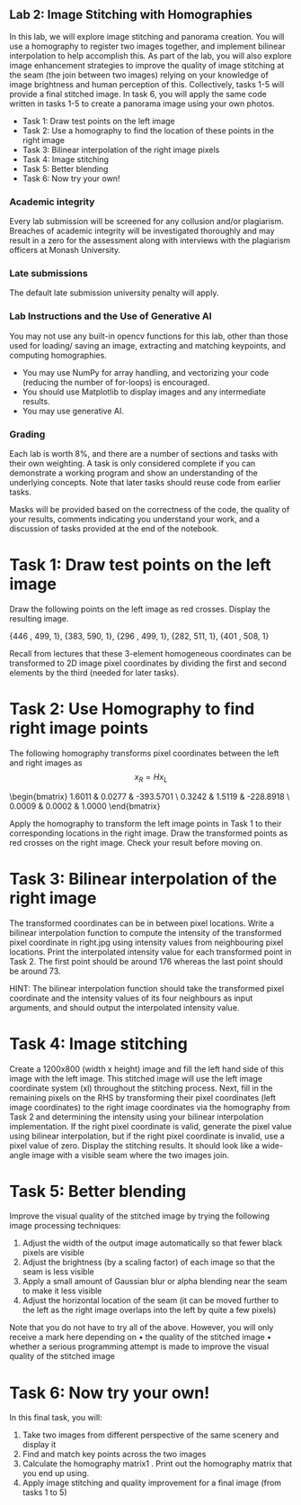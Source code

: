 ## Lab 2: Image Stitching with Homographies

In this lab, we will explore image stitching and panorama creation. You will use a homography to register two images together, and implement bilinear interpolation to help accomplish this. As part of the lab, you will also explore image enhancement strategies to improve the quality of image stitching at the seam (the join between two images) relying on your knowledge of image brightness and human perception of this. Collectively, tasks 1-5 will provide a final stitched image. In task 6, you will apply the same code written in tasks 1-5 to create a panorama image using your own photos.

* Task 1: Draw test points on the left image
* Task 2: Use a homography to find the location of these points in the right image
* Task 3: Bilinear interpolation of the right image pixels
* Task 4: Image stitching 
* Task 5: Better blending
* Task 6: Now try your own!

### Academic integrity

Every lab submission will be screened for any collusion and/or plagiarism. Breaches of academic integrity will be investigated thoroughly and may result in a zero for the assessment along with interviews with the plagiarism officers at Monash University.

### Late submissions

The default late submission university penalty will apply.

### Lab Instructions and the Use of Generative AI

You may not use any built-in opencv functions for this lab, other than those used for loading/ saving an image, extracting and matching keypoints, and
computing homographies.
* You may use NumPy for array handling, and vectorizing your code (reducing
the number of for-loops) is encouraged.
* You should use Matplotlib to display images and any intermediate results.
* You may use generative AI.

### Grading
Each lab is worth 8%, and there are a number of sections and tasks with their own weighting. A task is only considered complete if you can demonstrate a working program and show an understanding of the underlying concepts. Note that later tasks should reuse code from earlier tasks.

Masks will be provided based on the correctness of the code, the quality of your results, comments indicating you understand your work, and a discussion of tasks provided at the end of the notebook. 


# Task 1: Draw test points on the left image

Draw the following points on the left image as red crosses. Display the resulting image.

{446 , 499, 1}, {383, 590, 1}, {296 , 499, 1}, {282, 511, 1}, {401 , 508, 1}

Recall from lectures that these 3-element homogeneous coordinates can be transformed to 2D image pixel coordinates by dividing the first and second elements by the third (needed for later tasks).

# Task 2: Use Homography to find right image points

The following homography transforms pixel coordinates between the left and right images as
$$ x_R = H x_L $$

\begin{bmatrix}
1.6011 & 0.0277 & -393.5701 \\
0.3242 & 1.5119 & -228.8918 \\
0.0009 & 0.0002 & 1.0000
\end{bmatrix}

Apply the homography to transform the left image points in Task 1 to their corresponding locations in the right image. Draw the transformed points as red crosses on the right image. Check your result before moving on.

# Task 3: Bilinear interpolation of the right image

The transformed coordinates can be in between pixel locations. Write a bilinear interpolation function to compute the intensity of the transformed pixel coordinate in right.jpg using intensity values from neighbouring pixel locations. Print the interpolated intensity value for each transformed point in Task 2. The first point should be around 176 whereas the last point should be around 73.

HINT: The bilinear interpolation function should take the transformed pixel coordinate and the intensity values of its four neighbours as input arguments, and should output the interpolated intensity value.

# Task 4: Image stitching

Create a 1200x800 (width x height) image and fill the left hand side of this image with the left image. This stitched image will use the left image coordinate system (xl) throughout the stitching process. Next, fill in the remaining pixels on the RHS by transforming their pixel coordinates (left image coordinates) to the right image coordinates via the homography from Task 2 and determining the intensity using your bilinear interpolation implementation. If the right pixel  coordinate is valid, generate the pixel value using bilinear interpolation, but if the right pixel coordinate is invalid, use a pixel value of zero. Display the stitching results. It should look like a wide-angle image with a visible seam where the two images join.

# Task 5: Better blending

Improve the visual quality of the stitched image by trying the following image processing techniques:

1. Adjust the width of the output image automatically so that fewer black pixels are
visible 
2. Adjust the brightness (by a scaling factor) of each image so that the seam is less
visible
3. Apply a small amount of Gaussian blur or alpha blending near the seam to make
it less visible
4. Adjust the horizontal location of the seam (it can be moved further to the left as
the right image overlaps into the left by quite a few pixels)

Note that you do not have to try all of the above. However, you will only receive a mark here depending on
• the quality of the stitched image
• whether a serious programming attempt is made to improve the visual quality of the stitched image

# Task 6: Now try your own!

In this final task, you will:
1. Take two images from different perspective of the same scenery and display it
2. Find and match key points across the two images
3. Calculate the homography matrix1 . Print out the homography matrix that you end
up using.
4. Apply image stitching and quality improvement for a final image (from tasks 1 to 5)